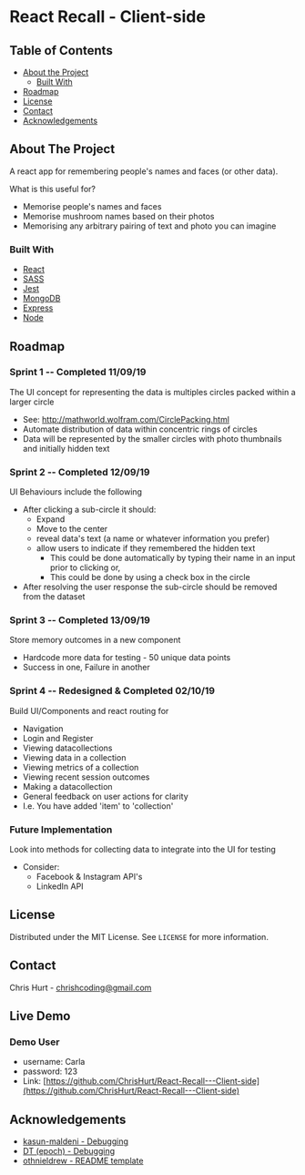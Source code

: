 # React Recall - Client-side

## Table of Contents

* [About the Project](#about-the-project)
  * [Built With](#built-with)
* [Roadmap](#roadmap)
* [License](#license)
* [Contact](#contact)
* [Acknowledgements](#acknowledgements)

## About The Project

A react app for remembering people's names and faces (or other data).

What is this useful for?
- Memorise people's names and faces
- Memorise mushroom names based on their photos
- Memorising any arbitrary pairing of text and photo you can imagine

### Built With
* [React](https://reactjs.org/)
* [SASS](https://sass-lang.com/)
* [Jest](https://jestjs.io/)
* [MongoDB](https://www.mongodb.com/)
* [Express](https://expressjs.com/)
* [Node](https://nodejs.org/en/)

## Roadmap
### Sprint 1 -- Completed 11/09/19
The UI concept for representing the data is multiples circles packed within a larger circle
  - See: http://mathworld.wolfram.com/CirclePacking.html
  - Automate distribution of data within concentric rings of circles
  - Data will be represented by the smaller circles with photo thumbnails and initially hidden text

### Sprint 2 -- Completed 12/09/19
UI Behaviours include the following 
  - After clicking a sub-circle it should:
    - Expand
    - Move to the center
    - reveal data's text (a name or whatever information you prefer)
    - allow users to indicate if they remembered the hidden text
      - This could be done automatically by typing their name in an input prior to clicking or,
      - This could be done by using a check box in the circle
  - After resolving the user response the sub-circle should be removed from the dataset

### Sprint 3 -- Completed 13/09/19
Store memory outcomes in a new component
  - Hardcode more data for testing - 50 unique data points
  - Success in one, Failure in another

### Sprint 4 -- Redesigned & Completed 02/10/19
Build UI/Components and react routing for
 - Navigation
 - Login and Register
 - Viewing datacollections
  - Viewing data in a collection
  - Viewing metrics of a collection
  - Viewing recent session outcomes
 - Making a datacollection
 - General feedback on user actions for clarity
  - I.e. You have added 'item' to 'collection'

### Future Implementation
Look into methods for collecting data to integrate into the UI for testing
  - Consider:
    - Facebook & Instagram API's
    - LinkedIn API

## License

Distributed under the MIT License. See `LICENSE` for more information.

<!-- CONTACT -->
## Contact

Chris Hurt - chrishcoding@gmail.com

## Live Demo
### Demo User
 - username: Carla
 - password: 123
 - Link: [https://github.com/ChrisHurt/React-Recall---Client-side](https://github.com/ChrisHurt/React-Recall---Client-side)


<!-- ACKNOWLEDGEMENTS -->
## Acknowledgements
* [kasun-maldeni - Debugging](https://github.com/kasun-maldeni)
* [DT (epoch) - Debugging](https://github.com/epoch)
* [othnieldrew - README template](https://github.com/othneildrew/Best-README-Template)